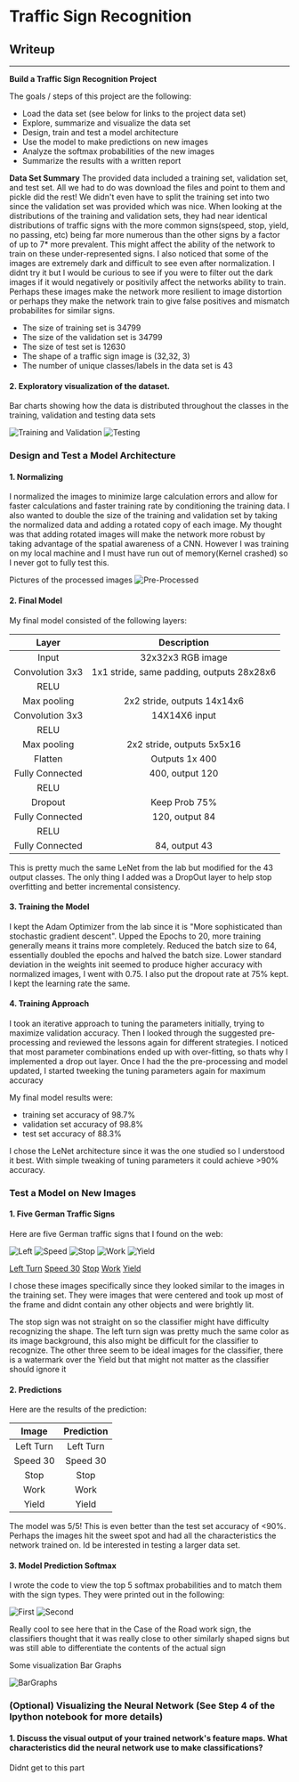 # **Traffic Sign Recognition** 

## Writeup
---

**Build a Traffic Sign Recognition Project**

The goals / steps of this project are the following:
* Load the data set (see below for links to the project data set)
* Explore, summarize and visualize the data set
* Design, train and test a model architecture
* Use the model to make predictions on new images
* Analyze the softmax probabilities of the new images
* Summarize the results with a written report

**Data Set Summary**
	The provided data included a training set, validation set, and test set.  All we had to do was download the files and point to them and pickle did the rest!  We didn't even have to split the training set into two since the validation set was provided which was nice.
When looking at the distributions of the training and validation sets, they had near identical distributions of traffic signs with the more common signs(speed, stop, yield, no passing, etc) being far more numerous than the other signs by a factor of up to 7* more prevalent.  This might affect the ability of the network to train on these under-represented signs.  I also noticed that some of the images are extremely dark and difficult to see even after normalization.  I didnt try it but I would be curious to see if you were to filter out the dark images if it would negatively or positivily affect the networks ability to train.  Perhaps these images make the network more resilient to image distortion or perhaps they make the network train to give false positives and mismatch probabilites for similar signs.  

* The size of training set is 34799
* The size of the validation set is 34799
* The size of test set is 12630
* The shape of a traffic sign image is (32,32, 3)
* The number of unique classes/labels in the data set is 43

#### 2. Exploratory visualization of the dataset.

Bar charts showing how the data is distributed throughout the classes in the training, validation and testing data sets

![Training and Validation](./Writeup_img/Train_Valid_Bar_Dist.png)
![Testing](./Writeup_img/Test_Bar_Dist.png)


### Design and Test a Model Architecture

#### 1. Normalizing

I normalized the images to minimize large calculation errors and allow for faster calculations and faster training rate by conditioning the training data.
I also wanted to double the size of the training and validation set by taking the normalized data and adding a rotated copy of each image.  My thought was that adding rotated images will make the network more robust by taking advantage of the spatial awareness of a CNN.  However I was training on my local machine and I must have run out of memory(Kernel crashed) so I never got to fully test this.

Pictures of the processed images
![Pre-Processed](./Writeup_img/Pre_Processed.png)


#### 2. Final Model

My final model consisted of the following layers:

| Layer         		|     Description	        					| 
|:---------------------:|:---------------------------------------------:| 
| Input         		| 32x32x3 RGB image   							| 
| Convolution 3x3     	| 1x1 stride, same padding, outputs 28x28x6 	|
| RELU					|												|
| Max pooling	      	| 2x2 stride,  outputs 14x14x6 					|
| Convolution 3x3	    | 14X14X6 input									|
| RELU					|	        									|
| Max pooling			| 2x2 stride, outputs 5x5x16					|
| Flatten				| Outputs 1x 400								|
| Fully Connected		| 400, output 120								|
| RELU  				| 												|
| Dropout 				| Keep Prob 75%									|
| Fully Connected 		| 120, output 84								|
| RELU 					|												|
| Fully Connected 		| 84, output 43									|


This is pretty much the same LeNet from the lab but modified for the 43 output classes.  The only thing I added was a DropOut layer to help stop overfitting and better incremental consistency.


#### 3. Training the Model 

I kept the Adam Optimizer from the lab since it is "More sophisticated than stochastic gradient descent".  Upped the Epochs to 20, more training generally means it trains more completely.  Reduced the batch size to 64, essentially doubled the epochs and halved the batch size.  Lower standard deviation in the weights init seemed to produce higher accuracy with normalized images, I went with 0.75.  I also put the dropout rate at 75% kept.  I kept the learning rate the same.


#### 4. Training Approach 

I took an iterative approach to tuning the parameters initially, trying to maximize validation accuracy.  Then I looked through the suggested pre-processing and reviewed the lessons again for different strategies.  I noticed that most parameter combinations ended up with over-fitting, so thats why I implemented a drop out layer.  Once I had the the pre-processing and model updated, I started tweeking the tuning parameters again for maximum accuracy

My final model results were:
* training set accuracy of 98.7%
* validation set accuracy of 98.8%
* test set accuracy of 88.3%

I chose the LeNet architecture since it was the one studied so I understood it best. With simple tweaking of tuning parameters it could achieve >90% accuracy.  
 

### Test a Model on New Images

#### 1. Five German Traffic Signs

Here are five German traffic signs that I found on the web:

![Left](./test_signs/Left.jpeg) ![Speed](./test_signs/Speed.jpeg) ![Stop](./test_signs/Stop.jpg) 
![Work](./test_signs/Work.jpeg) ![Yield](./test_signs/Yield.jpg)

[Left Turn](https://cdn.xl.thumbs.canstockphoto.com/road-sign-turn-left-against-the-blue-sky-stock-photography_csp36280602.jpg)
[Speed 30](http://c8.alamy.com/comp/G667W0/road-sign-speed-limit-30-kmh-zone-passau-bavaria-germany-G667W0.jpg)
[Stop](https://upload.wikimedia.org/wikipedia/commons/thumb/f/f9/STOP_sign.jpg/220px-STOP_sign.jpg)
[Work](http://a.rgbimg.com/cache1nHmS6/users/s/su/sundstrom/300/mifuUb0.jpg)
[Yield](https://previews.123rf.com/images/pejo/pejo0907/pejo090700003/5155701-German-traffic-sign-No-205-give-way-Stock-Photo.jpg)

I chose these images specifically since they looked similar to the images in the training set.  They were images that were centered and took up most of the frame and didnt contain any other objects and were brightly lit.  

The stop sign was not straight on so the classifier might have difficulty recognizing the shape.  The left turn sign was pretty much the same color as its image background, this also might be difficult for the classifier to recognize.
The other three seem to be ideal images for the classifier, there is a watermark over the Yield but that might not matter as the classifier should ignore it

#### 2. Predictions

Here are the results of the prediction:

| Image			        |     Prediction	        					| 
|:---------------------:|:---------------------------------------------:| 
| Left Turn      		| Left Turn   									| 
| Speed 30     			| Speed 30 										|
| Stop					| Stop											|
| Work		      		| Work							 				|
| Yield          		| Yield 	     								|


The model was 5/5!  This is even better than the test set accuracy of <90%.  Perhaps the images hit the sweet spot and had all the characteristics the network trained on.  Id be interested in testing a larger data set.

#### 3. Model Prediction Softmax 

I wrote the code to view the top 5 softmax probabilities and to match them with the sign types.  They were printed out in the following:

![First](./Writeup_img/Softmax_1.png) ![Second](./Writeup_img/Softmax_2.png)

Really cool to see here that in the Case of the Road work sign, the classifiers thought that it was really close to other similarly shaped signs but was still able to differentiate the contents of the actual sign

Some visualization Bar Graphs

![BarGraphs](./Writeup_img/BarGraphs.png)



### (Optional) Visualizing the Neural Network (See Step 4 of the Ipython notebook for more details)
#### 1. Discuss the visual output of your trained network's feature maps. What characteristics did the neural network use to make classifications?

Didnt get to this part


